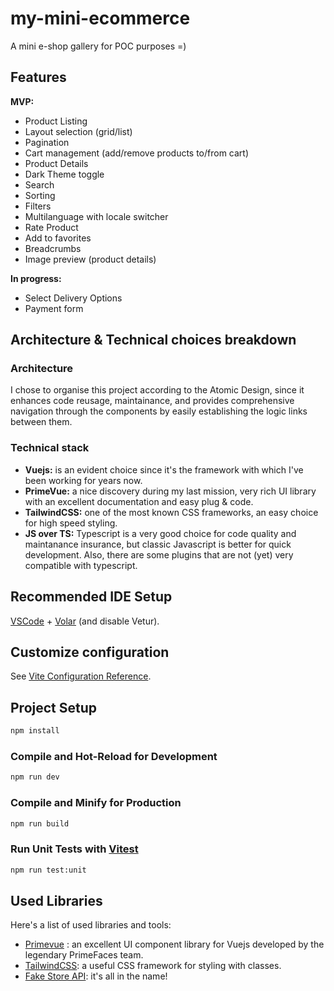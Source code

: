 # my-mini-ecommerce
A mini e-shop gallery for POC purposes =)

## Features

**MVP:**
- Product Listing
- Layout selection (grid/list)
- Pagination
- Cart management (add/remove products to/from cart)
- Product Details
- Dark Theme toggle
- Search
- Sorting
- Filters
- Multilanguage with locale switcher
- Rate Product
- Add to favorites
- Breadcrumbs
- Image preview (product details)

**In progress:**
- Select Delivery Options
- Payment form


## Architecture & Technical choices breakdown

### Architecture
I chose to organise this project according to the Atomic Design, since it enhances code reusage, maintainance, and provides comprehensive navigation through the components by easily establishing the logic links between them.

### Technical stack
- **Vuejs:** is an evident choice since it's the framework with which I've been working for years now.
- **PrimeVue:** a nice discovery during my last mission, very rich UI library with an excellent documentation and easy plug & code.
- **TailwindCSS:** one of the most known CSS frameworks, an easy choice for high speed styling.
- **JS over TS:** Typescript is a very good choice for code quality and maintanance insurance, but classic Javascript is better for quick development. Also, there are some plugins that are not (yet) very compatible with typescript.

## Recommended IDE Setup

[VSCode](https://code.visualstudio.com/) + [Volar](https://marketplace.visualstudio.com/items?itemName=Vue.volar) (and disable Vetur).

## Customize configuration

See [Vite Configuration Reference](https://vitejs.dev/config/).

## Project Setup

```sh
npm install
```

### Compile and Hot-Reload for Development

```sh
npm run dev
```

### Compile and Minify for Production

```sh
npm run build
```

### Run Unit Tests with [Vitest](https://vitest.dev/)

```sh
npm run test:unit
```

## Used Libraries

Here's a list of used libraries and tools:

- [Primevue](https://primevue.org/) : an excellent UI component library for Vuejs developed by the legendary PrimeFaces team.
- [TailwindCSS](https://tailwindcss.com): a useful CSS framework for styling with classes.
- [Fake Store API](https://fakestoreapi.com): it's all in the name!